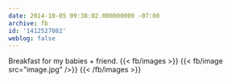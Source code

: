 ```yaml
---
date: 2014-10-05 09:38:02.000000000 -07:00
archive: fb
id: '1412527082'
weblog: false
---
```


Breakfast for my babies + friend.
{{< fb/images >}}
{{< fb/image src="image.jpg" />}}
{{< /fb/images >}}
